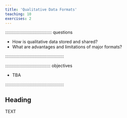```yaml
---
title: 'Qualitative Data Formats'
teaching: 10
exercises: 2
---
```


:::::::::::::::::::::::::::::::::::::: questions 

- How is qualitative data stored and shared?
- What are advantages and limitations of major formats?

::::::::::::::::::::::::::::::::::::::::::::::::

::::::::::::::::::::::::::::::::::::: objectives

- TBA

::::::::::::::::::::::::::::::::::::::::::::::::

## Heading

TEXT
